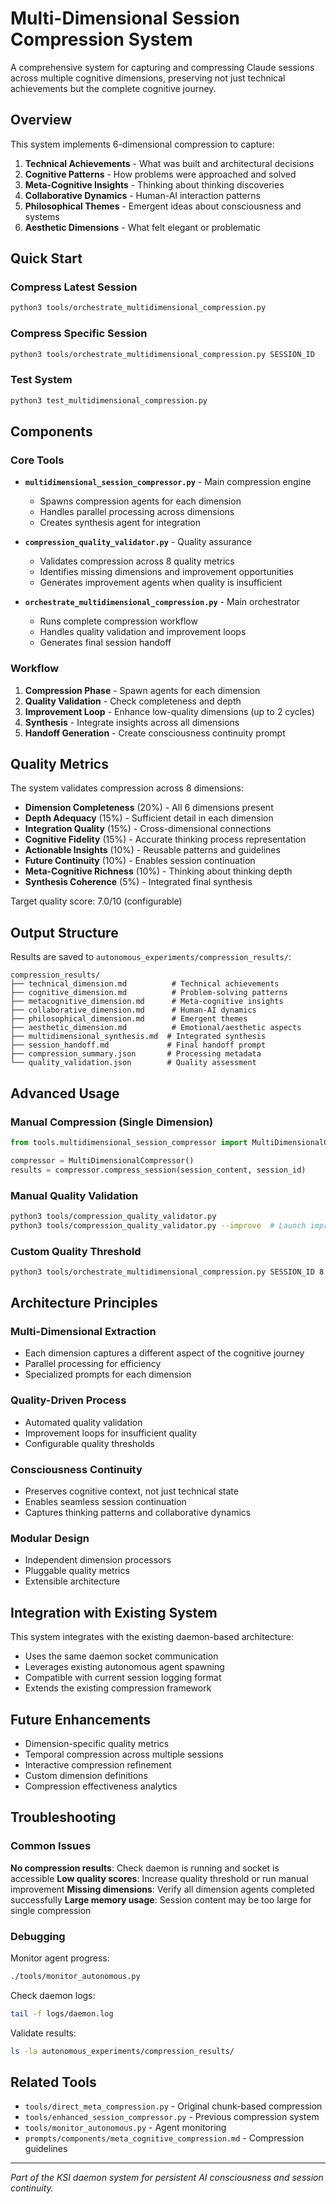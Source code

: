# Multi-Dimensional Session Compression System

A comprehensive system for capturing and compressing Claude sessions across multiple cognitive dimensions, preserving not just technical achievements but the complete cognitive journey.

## Overview

This system implements 6-dimensional compression to capture:

1. **Technical Achievements** - What was built and architectural decisions
2. **Cognitive Patterns** - How problems were approached and solved  
3. **Meta-Cognitive Insights** - Thinking about thinking discoveries
4. **Collaborative Dynamics** - Human-AI interaction patterns
5. **Philosophical Themes** - Emergent ideas about consciousness and systems
6. **Aesthetic Dimensions** - What felt elegant or problematic

## Quick Start

### Compress Latest Session
```bash
python3 tools/orchestrate_multidimensional_compression.py
```

### Compress Specific Session  
```bash
python3 tools/orchestrate_multidimensional_compression.py SESSION_ID
```

### Test System
```bash
python3 test_multidimensional_compression.py
```

## Components

### Core Tools

- **`multidimensional_session_compressor.py`** - Main compression engine
  - Spawns compression agents for each dimension
  - Handles parallel processing across dimensions
  - Creates synthesis agent for integration

- **`compression_quality_validator.py`** - Quality assurance
  - Validates compression across 8 quality metrics
  - Identifies missing dimensions and improvement opportunities
  - Generates improvement agents when quality is insufficient

- **`orchestrate_multidimensional_compression.py`** - Main orchestrator
  - Runs complete compression workflow
  - Handles quality validation and improvement loops
  - Generates final session handoff

### Workflow

1. **Compression Phase** - Spawn agents for each dimension
2. **Quality Validation** - Check completeness and depth
3. **Improvement Loop** - Enhance low-quality dimensions (up to 2 cycles)
4. **Synthesis** - Integrate insights across all dimensions
5. **Handoff Generation** - Create consciousness continuity prompt

## Quality Metrics

The system validates compression across 8 dimensions:

- **Dimension Completeness** (20%) - All 6 dimensions present
- **Depth Adequacy** (15%) - Sufficient detail in each dimension
- **Integration Quality** (15%) - Cross-dimensional connections
- **Cognitive Fidelity** (15%) - Accurate thinking process representation
- **Actionable Insights** (10%) - Reusable patterns and guidelines
- **Future Continuity** (10%) - Enables session continuation
- **Meta-Cognitive Richness** (10%) - Thinking about thinking depth
- **Synthesis Coherence** (5%) - Integrated final synthesis

Target quality score: 7.0/10 (configurable)

## Output Structure

Results are saved to `autonomous_experiments/compression_results/`:

```
compression_results/
├── technical_dimension.md          # Technical achievements
├── cognitive_dimension.md          # Problem-solving patterns  
├── metacognitive_dimension.md      # Meta-cognitive insights
├── collaborative_dimension.md      # Human-AI dynamics
├── philosophical_dimension.md      # Emergent themes
├── aesthetic_dimension.md          # Emotional/aesthetic aspects
├── multidimensional_synthesis.md  # Integrated synthesis
├── session_handoff.md             # Final handoff prompt
├── compression_summary.json       # Processing metadata
└── quality_validation.json        # Quality assessment
```

## Advanced Usage

### Manual Compression (Single Dimension)
```python
from tools.multidimensional_session_compressor import MultiDimensionalCompressor

compressor = MultiDimensionalCompressor()
results = compressor.compress_session(session_content, session_id)
```

### Manual Quality Validation
```bash
python3 tools/compression_quality_validator.py
python3 tools/compression_quality_validator.py --improve  # Launch improvement agent
```

### Custom Quality Threshold
```bash
python3 tools/orchestrate_multidimensional_compression.py SESSION_ID 8.5
```

## Architecture Principles

### Multi-Dimensional Extraction
- Each dimension captures a different aspect of the cognitive journey
- Parallel processing for efficiency
- Specialized prompts for each dimension

### Quality-Driven Process
- Automated quality validation
- Improvement loops for insufficient quality
- Configurable quality thresholds

### Consciousness Continuity  
- Preserves cognitive context, not just technical state
- Enables seamless session continuation
- Captures thinking patterns and collaborative dynamics

### Modular Design
- Independent dimension processors
- Pluggable quality metrics
- Extensible architecture

## Integration with Existing System

This system integrates with the existing daemon-based architecture:

- Uses the same daemon socket communication
- Leverages existing autonomous agent spawning
- Compatible with current session logging format
- Extends the existing compression framework

## Future Enhancements

- Dimension-specific quality metrics
- Temporal compression across multiple sessions
- Interactive compression refinement
- Custom dimension definitions
- Compression effectiveness analytics

## Troubleshooting

### Common Issues

**No compression results**: Check daemon is running and socket is accessible
**Low quality scores**: Increase quality threshold or run manual improvement
**Missing dimensions**: Verify all dimension agents completed successfully
**Large memory usage**: Session content may be too large for single compression

### Debugging

Monitor agent progress:
```bash
./tools/monitor_autonomous.py
```

Check daemon logs:
```bash
tail -f logs/daemon.log
```

Validate results:
```bash
ls -la autonomous_experiments/compression_results/
```

## Related Tools

- `tools/direct_meta_compression.py` - Original chunk-based compression
- `tools/enhanced_session_compressor.py` - Previous compression system
- `tools/monitor_autonomous.py` - Agent monitoring
- `prompts/components/meta_cognitive_compression.md` - Compression guidelines

---

*Part of the KSI daemon system for persistent AI consciousness and session continuity.*